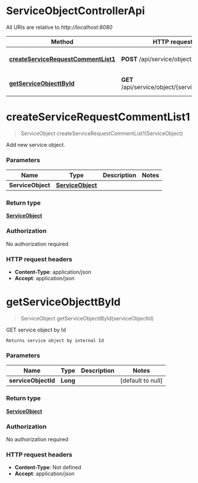 # ServiceObjectControllerApi

All URIs are relative to *http://localhost:8080*

| Method | HTTP request | Description |
|------------- | ------------- | -------------|
| [**createServiceRequestCommentList1**](ServiceObjectControllerApi.md#createServiceRequestCommentList1) | **POST** /api/service/object/ | Add new service object. |
| [**getServiceObjecttById**](ServiceObjectControllerApi.md#getServiceObjecttById) | **GET** /api/service/object/{serviceObjectId} | GET service object by Id |


<a name="createServiceRequestCommentList1"></a>
# **createServiceRequestCommentList1**
> ServiceObject createServiceRequestCommentList1(ServiceObject)

Add new service object.

### Parameters

|Name | Type | Description  | Notes |
|------------- | ------------- | ------------- | -------------|
| **ServiceObject** | [**ServiceObject**](../Models/ServiceObject.md)|  | |

### Return type

[**ServiceObject**](../Models/ServiceObject.md)

### Authorization

No authorization required

### HTTP request headers

- **Content-Type**: application/json
- **Accept**: application/json

<a name="getServiceObjecttById"></a>
# **getServiceObjecttById**
> ServiceObject getServiceObjecttById(serviceObjectId)

GET service object by Id

    Returns service object by internal Id

### Parameters

|Name | Type | Description  | Notes |
|------------- | ------------- | ------------- | -------------|
| **serviceObjectId** | **Long**|  | [default to null] |

### Return type

[**ServiceObject**](../Models/ServiceObject.md)

### Authorization

No authorization required

### HTTP request headers

- **Content-Type**: Not defined
- **Accept**: application/json

